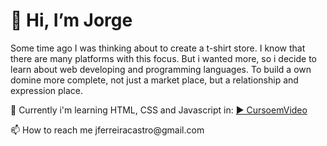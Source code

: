 <h1>👋 Hi, I’m Jorge </h1>
<p>Some time ago I was thinking about to create a t-shirt store. 
I know that there are many platforms with this focus.
But i wanted more, so i decide to learn about web developing and programming languages.
To build a own domine more complete, not just a market place, but a relationship and expression place.</p>
<p>🌱 Currently i'm learning HTML, CSS and Javascript in: <a href="https://github.com/gustavoguanabara" target="_blank"> &#x25B6; CursoemVideo</a></p>
<p> 📫 How to reach me jferreiracastro@gmail.com </p>

<!---
jorgefcastro/jorgefcastro is a ✨ special ✨ repository because its `README.md` (this file) appears on your GitHub profile.
You can click the Preview link to take a look at your changes.
--->

